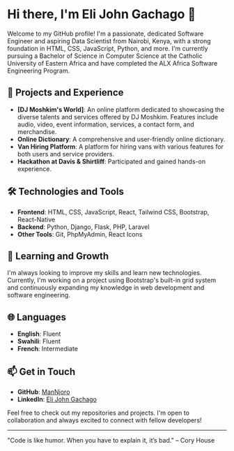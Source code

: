 # Hi there, I'm Eli John Gachago 👋

Welcome to my GitHub profile! I'm a passionate, dedicated Software Engineer and aspiring Data Scientist from Nairobi, Kenya, with a strong foundation in HTML, CSS, JavaScript, Python, and more. I'm currently pursuing a Bachelor of Science in Computer Science at the Catholic University of Eastern Africa and have completed the ALX Africa Software Engineering Program.

## 🔭 Projects and Experience

- **[DJ Moshkim's World]**: An online platform dedicated to showcasing the diverse talents and services offered by DJ Moshkim. Features include audio, video, event information, services, a contact form, and merchandise.
- **Online Dictionary**: A comprehensive and user-friendly online dictionary.
- **Van Hiring Platform**: A platform for hiring vans with various features for both users and service providers.
- **Hackathon at Davis & Shirtliff**: Participated and gained hands-on experience.

## 🛠️ Technologies and Tools

- **Frontend**: HTML, CSS, JavaScript, React, Tailwind CSS, Bootstrap, React-Native
- **Backend**: Python, Django, Flask, PHP, Laravel
- **Other Tools**: Git, PhpMyAdmin, React Icons

## 🌱 Learning and Growth

I'm always looking to improve my skills and learn new technologies. Currently, I'm working on a project using Bootstrap's built-in grid system and continuously expanding my knowledge in web development and software engineering.

## 🌐 Languages

- **English**: Fluent
- **Swahili**: Fluent
- **French**: Intermediate

## 📫 Get in Touch

- **GitHub**: [ManNjoro](https://github.com/ManNjoro)
- **LinkedIn**: [Eli John Gachago](https://www.linkedin.com/in/eli-john-gachago-306a23238)

Feel free to check out my repositories and projects. I'm open to collaboration and always excited to connect with fellow developers!

---

"Code is like humor. When you have to explain it, it’s bad." – Cory House
